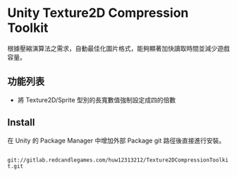 # Unity Texture2D Compression Toolkit

根據壓縮演算法之需求，自動最佳化圖片格式，能夠顯著加快讀取時間並減少遊戲容量。

## 功能列表

- 將 Texture2D/Sprite 型別的長寬數值強制設定成四的倍數


## Install

在 Unity 的 Package Manager 中增加外部 Package git 路徑後直接進行安裝。

` git://gitlab.redcandlegames.com/huw12313212/Texture2DCompressionToolkit.git`

